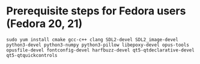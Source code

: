 # Prerequisite steps for Fedora users (Fedora 20, 21)

`sudo yum install cmake gcc-c++ clang SDL2-devel SDL2_image-devel python3-devel python3-numpy python3-pillow libepoxy-devel opus-tools opusfile-devel fontconfig-devel harfbuzz-devel qt5-qtdeclarative-devel qt5-qtquickcontrols`
